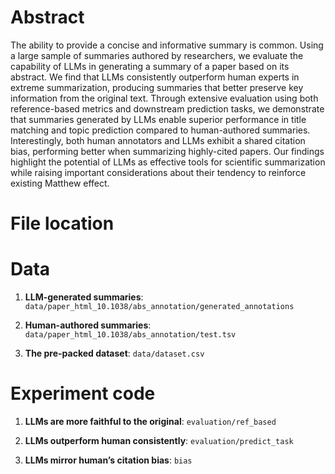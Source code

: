 # Abstract 
The ability to provide a concise and informative summary is common. Using a large sample
of summaries authored by researchers, we evaluate the capability of LLMs in generating a
summary of a paper based on its abstract. We find that LLMs consistently outperform human
experts in extreme summarization, producing summaries that better preserve key information
from the original text. Through extensive evaluation using both reference-based metrics and
downstream prediction tasks, we demonstrate that summaries generated by LLMs enable
superior performance in title matching and topic prediction compared to human-authored
summaries. Interestingly, both human annotators and LLMs exhibit a shared citation bias,
performing better when summarizing highly-cited papers. Our findings highlight the potential
of LLMs as effective tools for scientific summarization while raising important considerations
about their tendency to reinforce existing Matthew effect.

# File location

# Data
1. **LLM-generated summaries**: `data/paper_html_10.1038/abs_annotation/generated_annotations`

2. **Human-authored summaries**: `data/paper_html_10.1038/abs_annotation/test.tsv`

3. **The pre-packed dataset**: `data/dataset.csv`

# Experiment code

1. **LLMs are more faithful to the original**: `evaluation/ref_based`

2. **LLMs outperform human consistently**: `evaluation/predict_task`
3. **LLMs mirror human’s citation bias**: `bias`

